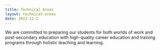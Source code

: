 ```yaml
---
title: Technical Areas
layout: technical-areas
date: 2022-11-5
---
```


We are committed to preparing our students for both worlds of work and post-secondary education with high-quality career education and training programs through holistic teaching and learning.